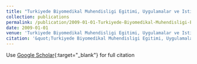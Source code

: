 ```yaml
---
title: "Turkiyede Biyomedikal Muhendisligi Egitimi, Uygulamalar ve Istihdam Zorunlulugu"
collection: publications
permalink: /publication/2009-01-01-Turkiyede-Biyomedikal-Muhendisligi-Egitimi-Uygulamalar-ve-Istihdam-Zorunlulugu
date: 2009-01-01
venue: 'Turkiyede Biyomedikal Muhendisligi Egitimi, Uygulamalar ve Istihdam Zorunlulugu'
citation: '&quot;Turkiyede Biyomedikal Muhendisligi Egitimi, Uygulamalar ve Istihdam Zorunlulugu.&quot; Turkiyede Biyomedikal Muhendisligi Egitimi, Uygulamalar ve Istihdam Zorunlulugu, 2009.'
---
```

Use [Google Scholar](https://scholar.google.com/scholar?q=Turkiyede+Biyomedikal+Muhendisligi+Egitimi,+Uygulamalar+ve+Istihdam+Zorunlulugu){:target="_blank"} for full citation